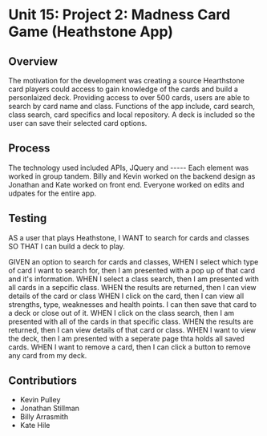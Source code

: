 # Unit 15: Project 2: Madness Card Game (Heathstone App)

## Overview
The motivation for the development was creating a source Hearthstone card players could access to gain knowledge of the cards and build a personlaized deck. Providing access to over 500 cards, users are able to search by card name and class. Functions of the app include, card search, class search, card specifics and local repository. A deck is included so the user can save their selected card options.

## Process
The technology used included APIs, JQuery and ----- Each element was worked in group tandem. Billy and Kevin worked on the backend design as Jonathan and Kate worked on front end. Everyone worked on edits and udpates for the entire app. 

## Testing
AS a user that plays Heathstone, I WANT to search for cards and classes SO THAT I can build a deck to play. 

GIVEN an option to search for cards and classes,
WHEN I select which type of card I want to search for, then I am presented with a pop up of that card and it's information. 
WHEN I select a class search, then I am presented with all cards in a sepcific class.
WHEN the results are returned, then I can view details of the card or class 
WHEN I click on the card, then I can view all strengths, type, weaknesses and health points. I can then save that card to a deck or close out of it. 
WHEN I click on the class search, then I am presented with all of the cards in that specific class.
WHEN the results are returned, then I can view details of that card or class. 
WHEN I want to view the deck, then I am presented with a seperate page thta holds all saved cards.
WHEN I want to remove a card, then I can click a button to remove any card from my deck.

## Contributiors
* Kevin Pulley
* Jonathan Stillman
* Billy Arrasmith
* Kate Hile
